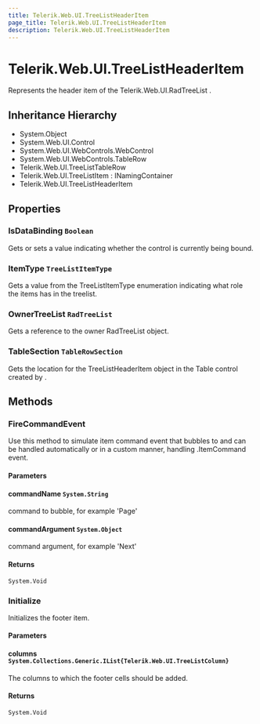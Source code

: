 ```yaml
---
title: Telerik.Web.UI.TreeListHeaderItem
page_title: Telerik.Web.UI.TreeListHeaderItem
description: Telerik.Web.UI.TreeListHeaderItem
---
```


# Telerik.Web.UI.TreeListHeaderItem

Represents the header item of the Telerik.Web.UI.RadTreeList .

## Inheritance Hierarchy

* System.Object
* System.Web.UI.Control
* System.Web.UI.WebControls.WebControl
* System.Web.UI.WebControls.TableRow
* Telerik.Web.UI.TreeListTableRow
* Telerik.Web.UI.TreeListItem : INamingContainer
* Telerik.Web.UI.TreeListHeaderItem

## Properties

###  IsDataBinding `Boolean`

Gets or sets a value indicating whether the control is currently being bound.

###  ItemType `TreeListItemType`

Gets a value from the TreeListItemType enumeration indicating what role the items has in the treelist.

###  OwnerTreeList `RadTreeList`

Gets a reference to the owner RadTreeList object.

###  TableSection `TableRowSection`

Gets the location for the TreeListHeaderItem object in the Table control
            created by .

## Methods

###  FireCommandEvent

Use this method to simulate item command event that bubbles to
             and can be handled automatically or in a
            custom manner, handling .ItemCommand event.

#### Parameters

#### commandName `System.String`

command to bubble, for example 'Page'

#### commandArgument `System.Object`

command argument, for example 'Next'

#### Returns

`System.Void` 

###  Initialize

Initializes the footer item.

#### Parameters

#### columns `System.Collections.Generic.IList{Telerik.Web.UI.TreeListColumn}`

The columns to which the footer cells should be added.

#### Returns

`System.Void` 

